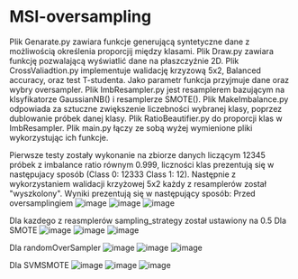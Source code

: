 # MSI-oversampling
Plik Genarate.py zawiara funkcje generującą syntetyczne dane z możliwością określenia proporcjij między klasami.
Plik Draw.py zawiara funkcję pozwalającą wyświatlić dane na płaszczyźnie 2D.
Plik CrossValiadtion.py implementuje walidację krzyzową 5x2, Balanced accuracy, oraz test T-studenta. Jako parametr funkcja przyjmuje dane oraz wybry oversampler.
Plik ImbResampler.py jest resamplerem bazującym na klsyfikatorze GaussianNB() i resamplerze SMOTE().
Plik MakeImbalance.py odpowiada za sztuczne zwiększenie liczebności wybranej klasy, poprzez dublowanie próbek danej klasy.
Plik RatioBeautifier.py do proporcji klas w ImbResampler.
Plik main.py łączy ze sobą wyżej wymienione pliki wykorzystując ich funkcje.

Pierwsze testy zostały wykonanie na zbiorze danych liczącym 12345 próbek z imbalance ratio równym 0.999, liczności klas prezentują się w następujacy sposób (Class 0: 12333 Class 1: 12). Następnie z wykorzystaniem walidacji krzyżowej 5x2 każdy z resamplerów został "wyszkolony".
Wyniki prezentują się w następujący sposób:
Przed oversamplingiem
![image](https://user-images.githubusercontent.com/118558953/233835525-ac690cac-55d2-4fe8-8b43-875d1f1d0a56.png)
![image](https://user-images.githubusercontent.com/118558953/233835555-5719f63c-9517-49e2-8bb9-71c2eff00f8b.png)
![image](https://user-images.githubusercontent.com/118558953/233835567-a2790740-602e-41da-ba34-b5b9843943d0.png)

Dla kazdego z reasmplerów sampling_strategy został ustawiony na 0.5
Dla SMOTE
![image](https://user-images.githubusercontent.com/118558953/233835932-e1cb66e7-aac3-4620-83a6-fa8a99b0a2ad.png)
![image](https://user-images.githubusercontent.com/118558953/233835941-0a1501dd-2690-4dfb-8cd9-b045380450b3.png)
![image](https://user-images.githubusercontent.com/118558953/233835953-fd6c9b47-2ff7-4f78-9e26-052b39a7ba1b.png)

Dla randomOverSampler
![image](https://user-images.githubusercontent.com/118558953/233835997-b76e59b8-d0f3-4216-9e80-3e3cf721f8be.png)
![image](https://user-images.githubusercontent.com/118558953/233836004-d9763286-903e-419c-98f1-b46336594d6b.png)
![image](https://user-images.githubusercontent.com/118558953/233836012-b7e68048-85d1-48fc-8f01-10267872c06d.png)

Dla SVMSMOTE
![image](https://user-images.githubusercontent.com/118558953/233836043-9802b524-6ecc-49e4-8329-87a8b528927e.png)
![image](https://user-images.githubusercontent.com/118558953/233836067-e7bdbf89-ab0f-4367-be65-3cd58fa49a73.png)
![image](https://user-images.githubusercontent.com/118558953/233836078-2376e120-b0a3-4894-a78c-28dbb889c136.png)


